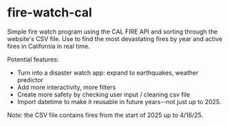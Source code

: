 # fire-watch-cal
Simple fire watch program using the CAL FIRE API and sorting through the website's CSV file. 
Use to find the most devastating fires by year and active fires in California in real time.

Potential features:
- Turn into a disaster watch app: expand to earthquakes, weather predictor
- Add more interactivity, more filters
- Create more safety by checking user input / cleaning csv file
- Import datetime to make it reusable in future years--not just up to 2025.

Note: the CSV file contains fires from the start of 2025 up to 4/16/25.
